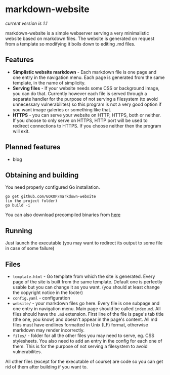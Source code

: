 # markdown-website

*current version is 1.1*

markdown-website is a simple webserver serving a very minimalistic website based on markdown files.
The website is generated on request from a template so modifying it boils down to editing .md files.

## Features

* **Simplistic website markdown** - Each markdown file is one page and one entry in the navigation menu.
	Each page is generated from the same template, in the name of simplicity.
* **Serving files** - If your website needs some CSS or background image, you can do that.
	Currently however each file is served through a separate handler for the purpose of not serving a filesystem 
	(to avoid unnecessary vulnerabilites)
	so this program is not a very good option if you want image galeries or something like that.
* **HTTPS** - you can serve your website on HTTP, HTTPS, both or neither.
	If you choose to only serve on HTTPS, HTTP port will be used to redirect connections to HTTPS.
	If you choose neither then the program will exit.

## Planned features

* blog

## Obtaining and building
You need properly configured Go installation.
```
go get github.com/GOKOP/markdown-website
(in the project folder)
go build -i
```

You can also download precompiled binaries from [here](https://github.com/GOKOP/markdown-website/releases)

## Running
Just launch the executable (you may want to redirect its output to some file in case of some failure)

## Files
* `template.html` - Go template from which the site is generated. 
	Every page of the site is built from the same template.
	Default one is perfectly usable but you can change it as you want.
	(you should at least change the copyright notice in the footer)
* `config.yaml` - configuration
* `website/` - your markdown files go here.
	Every file is one subpage and one entry in navigation menu.
	Main page should be called `index.md`.
	All files should have the `.md` extension.
	First line of the file is page's tab title (the <title></title> one, you know) and doesn't appear in the page's content.
	All md files must have endlines formatted in Unix (LF) format, otherwise markdown may render incorrectly.
* `files/` - folder for all the other files you may need to serve, eg. CSS stylesheets.
	You also need to add an entry in the config for each one of them.
	This is for the purpose of not serving a filesystem to avoid vulnerabilites.

All other files (except for the executable of course) are code so you can get rid of them after building if you want to.
